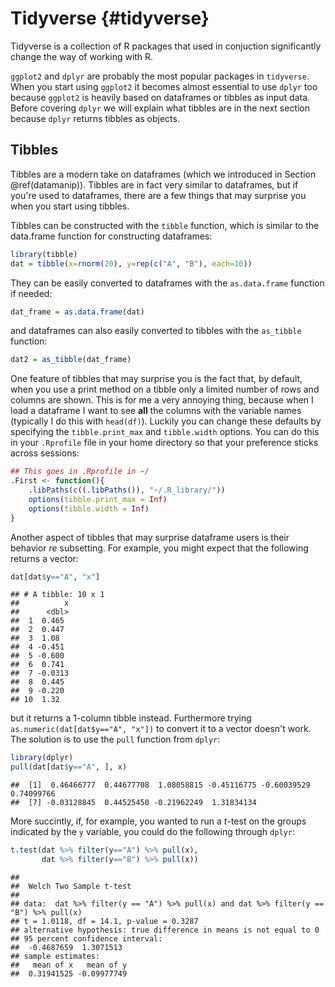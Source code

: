 # Tidyverse {#tidyverse}



Tidyverse is a collection of R packages that used in conjuction significantly change the way of working with R.

`ggplot2` and `dplyr` are probably the most popular packages in `tidyverse`. When you start using `ggplot2` it becomes almost essential to use `dplyr` too because `ggplot2` is heavily based on dataframes or tibbles as input data. Before covering `dplyr` we will explain what tibbles are in the next section because `dplyr` returns tibbles as objects.

## Tibbles

Tibbles are a modern take on dataframes (which we introduced in Section \@ref(datamanip)). Tibbles are in fact very similar to dataframes, but if you're used to dataframes, there are a few things that may surprise you when you start using tibbles. 

Tibbles can be constructed with the `tibble` function, which is similar to the data.frame function for constructing dataframes:


```r
library(tibble)
dat = tibble(x=rnorm(20), y=rep(c("A", "B"), each=10))
```

They can be easily converted to dataframes with the `as.data.frame` function if needed:


```r
dat_frame = as.data.frame(dat)
```

and dataframes can also easily converted to tibbles with the `as_tibble` function:


```r
dat2 = as_tibble(dat_frame)
```

One feature of tibbles that may surprise you is the fact that, by default, when you use a print method on a tibble only a limited number of rows and columns are shown. This is for me a very annoying thing, because when I load a dataframe I want to see **all** the columns with the variable names (typically I do this with `head(df)`). Luckily you can change these defaults by specifying the `tibble.print_max` and `tibble.width` options. You can do this in your `.Rprofile` file in your home directory so that your preference sticks across sessions:

```r
## This goes in .Rprofile in ~/
.First <- function(){
    .libPaths(c((.libPaths()), "~/.R_library/"))
    options(tibble.print_max = Inf)
    options(tibble.width = Inf)
}
```

Another aspect of tibbles that may surprise dataframe users is their behavior *re* subsetting. For example, you might expect that the following returns a vector:


```r
dat[dat$y=="A", "x"]
```

```
## # A tibble: 10 x 1
##          x
##      <dbl>
##  1  0.465 
##  2  0.447 
##  3  1.08  
##  4 -0.451 
##  5 -0.600 
##  6  0.741 
##  7 -0.0313
##  8  0.445 
##  9 -0.220 
## 10  1.32
```

but it returns a 1-column tibble instead. Furthermore trying `as.numeric(dat[dat$y=="A", "x"])` to convert it to a vector doesn't work. The solution is to use the `pull` function from `dplyr`:


```r
library(dplyr)
pull(dat[dat$y=="A", ], x)
```

```
##  [1]  0.46466777  0.44677708  1.08058815 -0.45116775 -0.60039529  0.74099766
##  [7] -0.03128845  0.44525450 -0.21962249  1.31834134
```

More succintly, if, for example, you wanted to run a $t$-test on the groups indicated by the `y` variable, you could do the following through `dplyr`:


```r
t.test(dat %>% filter(y=="A") %>% pull(x),
       dat %>% filter(y=="B") %>% pull(x))
```

```
## 
## 	Welch Two Sample t-test
## 
## data:  dat %>% filter(y == "A") %>% pull(x) and dat %>% filter(y == "B") %>% pull(x)
## t = 1.0118, df = 14.1, p-value = 0.3287
## alternative hypothesis: true difference in means is not equal to 0
## 95 percent confidence interval:
##  -0.4687659  1.3071513
## sample estimates:
##   mean of x   mean of y 
##  0.31941525 -0.09977749
```



